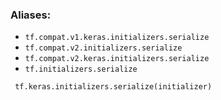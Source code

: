 ### Aliases:
- `tf.compat.v1.keras.initializers.serialize`
- `tf.compat.v2.initializers.serialize`
- `tf.compat.v2.keras.initializers.serialize`
- `tf.initializers.serialize`

```
 tf.keras.initializers.serialize(initializer)
```
